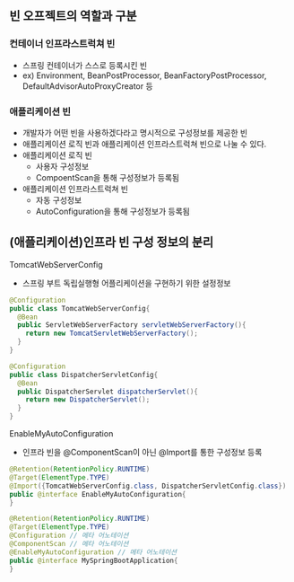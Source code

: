
## 빈 오프젝트의 역할과 구분
### 컨테이너 인프라스트럭쳐 빈
- 스프링 컨테이너가 스스로 등록시킨 빈
- ex) Environment, BeanPostProcessor, BeanFactoryPostProcessor, DefaultAdvisorAutoProxyCreator 등

### 애플리케이션 빈
- 개발자가 어떤 빈을 사용하겠다라고 명시적으로 구성정보를 제공한 빈
- 애플리케이션 로직 빈과 애플리케이션 인프라스트럭쳐 빈으로 나눌 수 있다.
- 애플리케이션 로직 빈
  - 사용자 구성정보
  - CompoentScan을 통해 구성정보가 등록됨
- 애플리케이션 인프라스트럭쳐 빈
  - 자동 구성정보
  - AutoConfiguration을 통해 구성정보가 등록됨

## (애플리케이션)인프라 빈 구성 정보의 분리

TomcatWebServerConfig
- 스프링 부트 독립실행형 어플리케이션을 구현하기 위한 설정정보
```java
@Configuration
public class TomcatWebServerConfig{
  @Bean
  public ServletWebServerFactory servletWebServerFactory(){
    return new TomcatServletWebServerFactory();
  }
}
```

```java
@Configuration
public class DispatcherServletConfig{
  @Bean
  public DispatcherServlet dispatcherServlet(){
    return new DispatcherServlet();
  }
}
```

EnableMyAutoConfiguration
- 인프라 빈을 @ComponentScan이 아닌 @Import를 통한 구성정보 등록
```java
@Retention(RetentionPolicy.RUNTIME)
@Target(ElementType.TYPE)
@Import({TomcatWebServerConfig.class, DispatcherServletConfig.class})
public @interface EnableMyAutoConfiguration{
}

```

```java
@Retention(RetentionPolicy.RUNTIME)
@Target(ElementType.TYPE)
@Configuration // 메타 어노테이션
@ComponentScan // 메타 어노테이션
@EnableMyAutoConfiguration // 메타 어노테이션
public @interface MySpringBootApplication{
}
```

